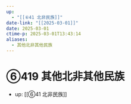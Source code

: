 ```yaml
---
up:
  - "[[⑥41 北非民族]]"
date-link: "[[2025-03-01]]"
date: 2025-03-01
ctime-p: 2025-03-01T13:43:14
aliases:
  - 其他北非其他民族
---
```


# ⑥419 其他北非其他民族

- up: [[⑥41 北非民族]]
